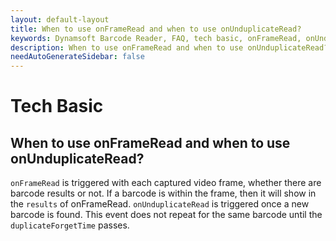 ```yaml
---
layout: default-layout
title: When to use onFrameRead and when to use onUnduplicateRead?
keywords: Dynamsoft Barcode Reader, FAQ, tech basic, onFrameRead, onUnduplicateRead
description: When to use onFrameRead and when to use onUnduplicateRead?
needAutoGenerateSidebar: false
---
```


# Tech Basic

## When to use onFrameRead and when to use onUnduplicateRead?

`onFrameRead` is triggered with each captured video frame, whether there are barcode results or not. If a barcode is within the frame, then it will show in the `results` of onFrameRead.
`onUnduplicateRead` is triggered once a new barcode is found. This event does not repeat for the same barcode until the `duplicateForgetTime` passes.
